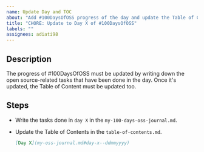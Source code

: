 ```yaml
---
name: Update Day and TOC
about: "Add #100DaysOfOSS progress of the day and update the Table of Content"
title: "CHORE: Update to Day X of #100DaysOfOSS"
labels: ""
assignees: adiati98
---
```


## Description

The progress of #100DaysOfOSS must be updated by writing down the open source-related tasks that have been done in the day. Once it's updated, the Table of Content must be updated too.

## Steps

<!-- Change X in the "day X" to the number of the day -->

- Write the tasks done in `day X` in the `my-100-days-oss-journal.md`.
- Update the Table of Contents in the `table-of-contents.md`.

  ```markdown
  [Day X](my-oss-journal.md#day-x--ddmmyyyy)
  ```
